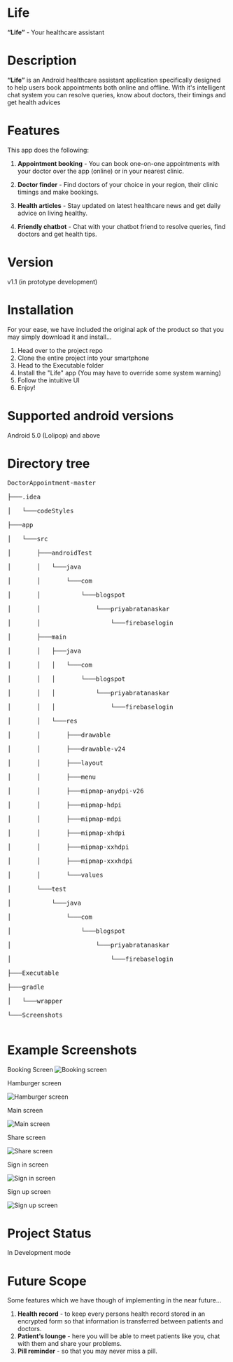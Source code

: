 ﻿# Life

**“Life”** - Your healthcare assistant

# Description

**“Life”** is an Android healthcare assistant application specifically designed to help users book appointments both online and offline. With it's intelligent chat system you can resolve queries, know about doctors, their timings and get health advices

# Features

This app does the following:

1. **Appointment booking** - You can book one-on-one appointments with your doctor over the app (online) or in your nearest clinic.

2. **Doctor finder** - Find doctors of your choice in your region, their clinic timings and make bookings.


3. **Health articles** - Stay updated on latest healthcare news and get daily advice on living healthy.
4. **Friendly chatbot** - Chat with your chatbot friend to resolve queries, find doctors and get health tips.

# Version

v1.1 (in prototype development)

# Installation

For your ease, we have included the original apk of the product so that you may simply download it and install...

1. Head over to the project repo
2. Clone the entire project into your smartphone
3. Head to the Executable folder
4. Install the "Life" app (You may have to override some system warning)
5. Follow the intuitive UI
6. Enjoy!

# Supported android versions

Android 5.0 (Lolipop) and above

# Directory tree

<pre>
DoctorAppointment-master</br>
├───.idea</br>
│   └───codeStyles</br>
├───app</br>
│   └───src</br>
│       ├───androidTest</br>
│       │   └───java</br>
│       │       └───com</br>
│       │           └───blogspot</br>
│       │               └───priyabratanaskar</br>
│       │                   └───firebaselogin</br>
│       ├───main</br>
│       │   ├───java</br>
│       │   │   └───com</br>
│       │   │       └───blogspot</br>
│       │   │           └───priyabratanaskar</br>
│       │   │               └───firebaselogin</br>
│       │   └───res</br>
│       │       ├───drawable</br>
│       │       ├───drawable-v24</br>
│       │       ├───layout</br>
│       │       ├───menu</br>
│       │       ├───mipmap-anydpi-v26</br>
│       │       ├───mipmap-hdpi</br>
│       │       ├───mipmap-mdpi</br>
│       │       ├───mipmap-xhdpi</br>
│       │       ├───mipmap-xxhdpi</br>
│       │       ├───mipmap-xxxhdpi</br>
│       │       └───values</br>
│       └───test</br>
│           └───java</br>
│               └───com</br>
│                   └───blogspot</br>
│                       └───priyabratanaskar</br>
│                           └───firebaselogin</br>
├───Executable</br>
├───gradle</br>
│   └───wrapper</br>
└───Screenshots</br>
</pre>


# Example Screenshots

Booking Screen
![Booking screen](https://github.com/Nawaz2000/CISHack-UITBU/blob/main/Qwerty/DoctorAppointment-master/Screenshots/Booking%20screen.jpeg)

Hamburger screen

![Hamburger screen](https://github.com/Nawaz2000/CISHack-UITBU/blob/main/Qwerty/DoctorAppointment-master/Screenshots/Hamburger%20screen.jpeg)

Main screen

![Main screen](https://github.com/Nawaz2000/CISHack-UITBU/blob/main/Qwerty/DoctorAppointment-master/Screenshots/Main%20screen.jpeg)

Share screen

![Share screen](https://github.com/Nawaz2000/CISHack-UITBU/blob/main/Qwerty/DoctorAppointment-master/Screenshots/Share%20screen.jpeg)

Sign in screen

![Sign in screen](https://github.com/Nawaz2000/CISHack-UITBU/blob/main/Qwerty/DoctorAppointment-master/Screenshots/Sign%20in%20screen.jpeg)

Sign up screen

![Sign up screen](https://github.com/Nawaz2000/CISHack-UITBU/blob/main/Qwerty/DoctorAppointment-master/Screenshots/Signuo.jpeg)

# Project Status

In Development mode

# Future Scope

Some features which we have though of implementing in the near future...

1. **Health record** - to keep every persons health record stored in an encrypted form so that information is transferred between patients and doctors.
2. **Patient’s lounge** - here you will be able to meet patients like you, chat with them and share your problems.
3. **Pill reminder** - so that you may never miss a pill.
